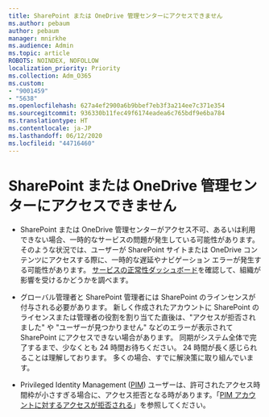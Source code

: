 ```yaml
---
title: SharePoint または OneDrive 管理センターにアクセスできません
ms.author: pebaum
author: pebaum
manager: mnirkhe
ms.audience: Admin
ms.topic: article
ROBOTS: NOINDEX, NOFOLLOW
localization_priority: Priority
ms.collection: Adm_O365
ms.custom:
- "9001459"
- "5638"
ms.openlocfilehash: 627a4ef2900a6b9bbef7eb3f3a214ee7c371e354
ms.sourcegitcommit: 936330b11fec49f6174eadea6c765bdf9e6ba784
ms.translationtype: HT
ms.contentlocale: ja-JP
ms.lasthandoff: 06/12/2020
ms.locfileid: "44716460"
---
```

# <a name="unable-to-access-sharepoint-or-onedrive-admin-center"></a>SharePoint または OneDrive 管理センターにアクセスできません

- SharePoint または OneDrive 管理センターがアクセス不可、あるいは利用できない場合、一時的なサービスの問題が発生している可能性があります。そのような状況では、ユーザーが SharePoint サイトまたは OneDrive コンテンツにアクセスする際に、一時的な遅延やナビゲーション エラーが発生する可能性があります。 [サービスの正常性ダッシュボード](https://admin.microsoft.com/AdminPortal/Home#/servicehealth)を確認して、組織が影響を受けるかどうかを調べます。

- グローバル管理者と SharePoint 管理者には SharePoint のラインセンスが付与される必要があります。 新しく作成されたアカウントに SharePoint のライセンスまたは管理者の役割を割り当てた直後は、"アクセスが拒否されました" や "ユーザーが見つかりません" などのエラーが表示されて SharePoint にアクセスできない場合があります。 同期がシステム全体で完了するまで、少なくとも 24 時間お待ちください。 24 時間が長く感じられることは理解しております。 多くの場合、すでに解決策に取り組んでいます。

- Privileged Identity Management ([PIM](https://docs.microsoft.com/azure/active-directory/privileged-identity-management/pim-how-to-add-role-to-user?tabs=new)) ユーザーは、許可されたアクセス時間枠が小さすぎる場合に、アクセス拒否となる時があります。「[PIM アカウントに対するアクセスが拒否される](https://docs.microsoft.com/sharepoint/troubleshoot/administration/access-denied-to-pim-user-accounts)」を参照してください。